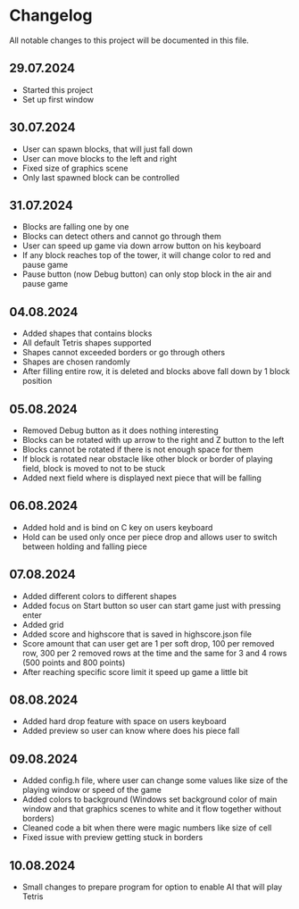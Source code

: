 # Changelog

All notable changes to this project will be documented in this file.

## 29.07.2024

* Started this project
* Set up first window

## 30.07.2024

* User can spawn blocks, that will just fall down
* User can move blocks to the left and right
* Fixed size of graphics scene
* Only last spawned block can be controlled

## 31.07.2024

* Blocks are falling one by one
* Blocks can detect others and cannot go through them
* User can speed up game via down arrow button on his keyboard
* If any block reaches top of the tower, it will change color to red and pause game
* Pause button (now Debug button) can only stop block in the air and pause game

## 04.08.2024

* Added shapes that contains blocks
* All default Tetris shapes supported
* Shapes cannot exceeded borders or go through others
* Shapes are chosen randomly
* After filling entire row, it is deleted and blocks above fall down by 1 block position

## 05.08.2024

* Removed Debug button as it does nothing interesting
* Blocks can be rotated with up arrow to the right and Z button to the left
* Blocks cannot be rotated if there is not enough space for them
* If block is rotated near obstacle like other block or border of playing field, block is moved to not to be stuck
* Added next field where is displayed next piece that will be falling

## 06.08.2024

* Added hold and is bind on C key on users keyboard
* Hold can be used only once per piece drop and allows user to switch between holding and falling piece

## 07.08.2024

* Added different colors to different shapes
* Added focus on Start button so user can start game just with pressing enter
* Added grid
* Added score and highscore that is saved in highscore.json file
* Score amount that can user get are 1 per soft drop, 100 per removed row, 300 per 2 removed rows at the time and the same for 3 and 4 rows (500 points and 800 points)
* After reaching specific score limit it speed up game a little bit

## 08.08.2024

* Added hard drop feature with space on users keyboard
* Added preview so user can know where does his piece fall

## 09.08.2024

* Added config.h file, where user can change some values like size of the playing window or speed of the game
* Added colors to background (Windows set background color of main window and that graphics scenes to white and it flow together without borders)
* Cleaned code a bit when there were magic numbers like size of cell
* Fixed issue with preview getting stuck in borders

## 10.08.2024

* Small changes to prepare program for option to enable AI that will play Tetris
